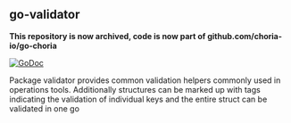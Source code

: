 ## go-validator

**This repository is now archived, code is now part of github.com/choria-io/go-choria**

[![GoDoc](https://godoc.org/github.com/choria-io/go-validator?status.svg)](https://godoc.org/github.com/choria-io/go-validator)

Package validator provides common validation helpers commonly used in operations tools. Additionally structures can be marked up with tags indicating the validation of individual keys and the entire struct can be validated in one go
